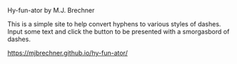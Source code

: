 Hy-fun-ator
by M.J. Brechner

This is a simple site to help convert hyphens to various styles of dashes. Input some text and click the button to be presented with a smorgasbord of dashes.

https://mjbrechner.github.io/hy-fun-ator/
